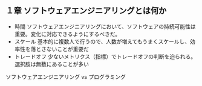 ## １章 ソフトウェアエンジニアリングとは何か

- 時間
ソフトウェアエンジニアリングにおいて、ソフトウェアの持続可能性は重要。変化に対応できるようにするべきだ。
- スケール
基本的に複数人で行うので、人数が増えてもうまくスケールし、効率性を落とさないことが重要だ
- トレードオフ
少ないメトリクス（指標）でトレードオフの判断を迫られる。選択肢は無数にあることが多い

ソフトウェアエンジニアリング vs プログラミング